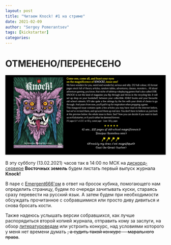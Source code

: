 ```yaml
---
layout: post
title: "Читаем Knock! #1 на стриме"
date: 2021-02-09
author: "Sergey Pomerantsev"
tags: [kickstarter]
categories:
---
```


# ОТМЕНЕНО/ПЕРЕНЕСЕНО

![](/assets/images/knock1.jpg)

В эту субботу (13.02.2021) часов так в 14:00 по МСК на [дискорд-сервере](https://discord.gg/zZD89nBmEM) **Восточных земель** будем листать первый выпуск журнала **Knock!**

В паре с [Emergent666'ом](https://vk.com/osrtd) в ответ на бросок кубика, помогающего нам определить страницу, будем по очереди зачитывать куски, стараясь сразу перевести на русский язык. А затем будем при необходимости обсуждать прочитанное с собравшимися или просто диву дивиться и снова бросать кости.

Также надеюсь услышать версии собравшихся, как лучше распорядиться второй копией журнала, отправить кому за заслуги, на обзор [литературоведам](https://vk.com/osr_syndrome?w=wall-163106627_2351) или устроить конкурс, над условиями которого у меня нет времени думать ~~, а судить такой конкурс — марального права~~.
